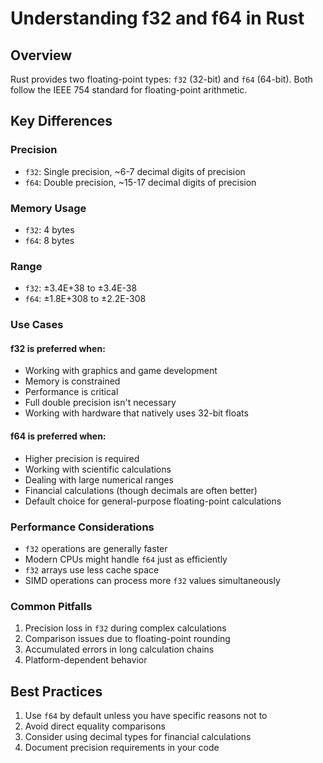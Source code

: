 # Understanding f32 and f64 in Rust

## Overview
Rust provides two floating-point types: `f32` (32-bit) and `f64` (64-bit). Both follow the IEEE 754 standard for floating-point arithmetic.

## Key Differences

### Precision
- `f32`: Single precision, ~6-7 decimal digits of precision
- `f64`: Double precision, ~15-17 decimal digits of precision

### Memory Usage
- `f32`: 4 bytes
- `f64`: 8 bytes

### Range
- `f32`: ±3.4E+38 to ±3.4E-38
- `f64`: ±1.8E+308 to ±2.2E-308

### Use Cases

#### f32 is preferred when:
- Working with graphics and game development
- Memory is constrained
- Performance is critical
- Full double precision isn't necessary
- Working with hardware that natively uses 32-bit floats

#### f64 is preferred when:
- Higher precision is required
- Working with scientific calculations
- Dealing with large numerical ranges
- Financial calculations (though decimals are often better)
- Default choice for general-purpose floating-point calculations

### Performance Considerations
- `f32` operations are generally faster
- Modern CPUs might handle `f64` just as efficiently
- `f32` arrays use less cache space
- SIMD operations can process more `f32` values simultaneously

### Common Pitfalls
1. Precision loss in `f32` during complex calculations
2. Comparison issues due to floating-point rounding
3. Accumulated errors in long calculation chains
4. Platform-dependent behavior

## Best Practices
1. Use `f64` by default unless you have specific reasons not to
2. Avoid direct equality comparisons
3. Consider using decimal types for financial calculations
4. Document precision requirements in your code